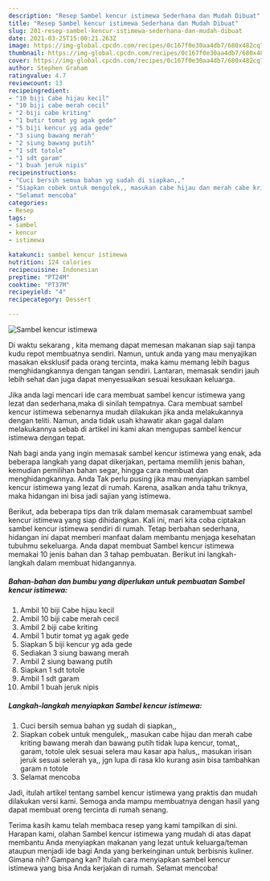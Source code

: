 ```yaml
---
description: "Resep Sambel kencur istimewa Sederhana dan Mudah Dibuat"
title: "Resep Sambel kencur istimewa Sederhana dan Mudah Dibuat"
slug: 201-resep-sambel-kencur-istimewa-sederhana-dan-mudah-dibuat
date: 2021-03-25T15:00:21.263Z
image: https://img-global.cpcdn.com/recipes/0c167f0e30aa4db7/680x482cq70/sambel-kencur-istimewa-foto-resep-utama.jpg
thumbnail: https://img-global.cpcdn.com/recipes/0c167f0e30aa4db7/680x482cq70/sambel-kencur-istimewa-foto-resep-utama.jpg
cover: https://img-global.cpcdn.com/recipes/0c167f0e30aa4db7/680x482cq70/sambel-kencur-istimewa-foto-resep-utama.jpg
author: Stephen Graham
ratingvalue: 4.7
reviewcount: 13
recipeingredient:
- "10 biji Cabe hijau kecil"
- "10 biji cabe merah cecil"
- "2 biji cabe kriting"
- "1 butir tomat yg agak gede"
- "5 biji kencur yg ada gede"
- "3 siung bawang merah"
- "2 siung bawang putih"
- "1 sdt totole"
- "1 sdt garam"
- "1 buah jeruk nipis"
recipeinstructions:
- "Cuci bersih semua bahan yg sudah di siapkan,,"
- "Siapkan cobek untuk mengulek,, masukan cabe hijau dan merah cabe kriting bawang merah dan bawang putih tidak lupa kencur, tomat,, garam, totole ulek sesuai selera mau kasar apa halus,, masukan irisan jeruk sesuai selerah ya,, jgn lupa di rasa klo kurang asin bisa tambahkan garam n totole"
- "Selamat mencoba"
categories:
- Resep
tags:
- sambel
- kencur
- istimewa

katakunci: sambel kencur istimewa 
nutrition: 124 calories
recipecuisine: Indonesian
preptime: "PT24M"
cooktime: "PT37M"
recipeyield: "4"
recipecategory: Dessert

---
```



![Sambel kencur istimewa](https://img-global.cpcdn.com/recipes/0c167f0e30aa4db7/680x482cq70/sambel-kencur-istimewa-foto-resep-utama.jpg)

Di waktu  sekarang , kita memang dapat memesan makanan siap saji tanpa kudu repot membuatnya sendiri. Namun, untuk anda yang mau menyajikan masakan eksklusif pada orang tercinta, maka kamu memang lebih bagus menghidangkannya dengan tangan sendiri. Lantaran, memasak sendiri jauh lebih sehat dan juga dapat menyesuaikan sesuai kesukaan keluarga.

Jika anda lagi mencari ide cara membuat sambel kencur istimewa yang lezat dan sederhana,maka di sinilah tempatnya. Cara membuat sambel kencur istimewa  sebenarnya mudah dilakukan jika anda melakukannya dengan teliti. Namun, anda tidak usah khawatir akan gagal dalam melakukannya 
sebab di artikel ini kami akan mengupas sambel kencur istimewa dengan tepat.  



Nah bagi anda yang ingin memasak sambel kencur istimewa yang enak, ada beberapa langkah yang dapat dikerjakan, pertama memilih jenis bahan, kemudian pemilihan bahan segar, hingga cara membuat dan menghidangkannya. Anda Tak perlu pusing jika mau menyiapkan sambel kencur istimewa yang lezat di rumah. Karena, asalkan anda  tahu triknya, maka hidangan ini bisa jadi sajian yang istimewa.

Berikut, ada beberapa tips dan trik dalam memasak caramembuat sambel kencur istimewa yang siap dihidangkan. Kali ini, mari kita coba ciptakan sambel kencur istimewa sendiri di rumah. Tetap berbahan sederhana, hidangan ini dapat memberi manfaat dalam membantu menjaga kesehatan tubuhmu sekeluarga. Anda dapat membuat Sambel kencur istimewa memakai 10 jenis bahan dan 3 tahap pembuatan. Berikut ini langkah-langkah dalam membuat hidangannya.

<!--inarticleads1-->

##### Bahan-bahan dan bumbu yang diperlukan untuk pembuatan Sambel kencur istimewa:

1. Ambil 10 biji Cabe hijau kecil
1. Ambil 10 biji cabe merah cecil
1. Ambil 2 biji cabe kriting
1. Ambil 1 butir tomat yg agak gede
1. Siapkan 5 biji kencur yg ada gede
1. Sediakan 3 siung bawang merah
1. Ambil 2 siung bawang putih
1. Siapkan 1 sdt totole
1. Ambil 1 sdt garam
1. Ambil 1 buah jeruk nipis




<!--inarticleads2-->

##### Langkah-langkah menyiapkan Sambel kencur istimewa:

1. Cuci bersih semua bahan yg sudah di siapkan,,
1. Siapkan cobek untuk mengulek,, masukan cabe hijau dan merah cabe kriting bawang merah dan bawang putih tidak lupa kencur, tomat,, garam, totole ulek sesuai selera mau kasar apa halus,, masukan irisan jeruk sesuai selerah ya,, jgn lupa di rasa klo kurang asin bisa tambahkan garam n totole
1. Selamat mencoba




Jadi, itulah artikel tentang  sambel kencur istimewa  yang praktis dan mudah dilakukan versi kami. Semoga anda mampu membuatnya dengan hasil yang dapat membuat oreng tercinta di rumah senang. 

Terima kasih kamu telah membaca resep yang kami tampilkan di sini. Harapan kami, olahan  Sambel kencur istimewa yang mudah di atas dapat membantu Anda menyiapkan makanan yang lezat untuk keluarga/teman ataupun menjadi ide bagi Anda yang berkeinginan untuk berbisnis kuliner. Gimana nih? Gampang kan? Itulah cara menyiapkan sambel kencur istimewa yang bisa Anda kerjakan di rumah. Selamat mencoba!

